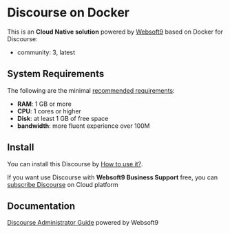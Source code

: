 # Discourse on Docker  

This is an **Cloud Native solution** powered by [Websoft9](https://www.websoft9.com) based on Docker for Discourse:

 - community:  3, latest


## System Requirements

The following are the minimal [recommended requirements](https://hub.docker.com/r/bitnami/discourse):

* **RAM**: 1 GB or more
* **CPU**: 1 cores or higher
* **Disk**: at least 1 GB of free space
* **bandwidth**: more fluent experience over 100M  

## Install

You can install this Discourse by [How to use it?](https://github.com/Websoft9/docker-library#how-to-use-it).   

If you want use Discourse with **Websoft9 Business Support** free, you can [subscribe Discourse](https://www.websoft9.com/apps) on Cloud platform

## Documentation

[Discourse Administrator Guide](https://support.websoft9.com/docs/discourse) powered by Websoft9